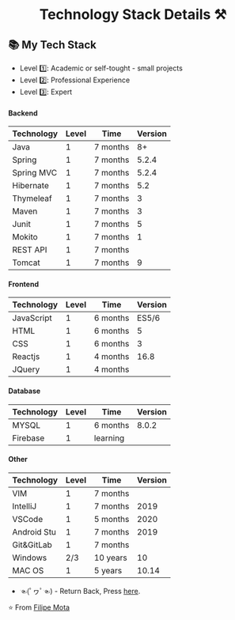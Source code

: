 <p align="center">
  <h1 align="center">  Technology Stack Details ⚒</h1>
</p>

## 📚 My Tech Stack 

- Level  1️⃣: Academic or self-tought - small projects
- Level  2️⃣: Professional Experience
- Level  3️⃣: Expert

#### Backend

| Technology | Level | Time     | Version |
|------------|-------|----------|---------|
| Java       | 1     | 7 months | 8+      |
| Spring     | 1     | 7 months | 5.2.4   |
| Spring MVC | 1     | 7 months | 5.2.4   |
| Hibernate  | 1     | 7 months | 5.2     |
| Thymeleaf  | 1     | 7 months | 3       |
| Maven      | 1     | 7 months | 3       |
| Junit      | 1     | 7 months | 5       |
| Mokito     | 1     | 7 months | 1       |
| REST API   | 1     | 7 months |         |
| Tomcat     | 1     | 7 months | 9       |



#### Frontend

| Technology | Level | Time     | Version |
|------------|-------|----------|---------|
| JavaScript | 1     | 6 months | ES5/6   |
| HTML       | 1     | 6 months | 5       |
| CSS        | 1     | 6 months | 3       |
| Reactjs    | 1     | 4 months | 16.8    |
| JQuery     | 1     | 4 months |         |


#### Database

| Technology | Level | Time     | Version |
|------------|-------|----------|---------|
| MYSQL      | 1     | 6 months | 8.0.2   |
| Firebase   | 1     | learning |         |


#### Other

| Technology | Level | Time     | Version |
|------------|-------|----------|---------|
| VIM        | 1     | 7 months |         |
| IntelliJ   | 1     | 7 months |2019     |
| VSCode     | 1     | 5 months |2020     |
| Android Stu| 1     | 7 months |2019     |
| Git&GitLab | 1     | 7 months |         |
| Windows    | 2/3   | 10 years |10       |
| MAC OS     | 1     | 5 years  |10.14    |

- ☜(ﾟヮﾟ☜) - Return Back, Press [here](https://github.com/Drete457 "here").

⭐️ From [Filipe Mota](https://github.com/Drete457)

